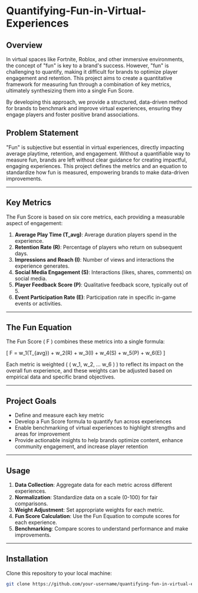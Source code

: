 # Quantifying-Fun-in-Virtual-Experiences

## Overview
In virtual spaces like Fortnite, Roblox, and other immersive environments, the concept of "fun" is key to a brand's success. However, "fun" is challenging to quantify, making it difficult for brands to optimize player engagement and retention. This project aims to create a quantitative framework for measuring fun through a combination of key metrics, ultimately synthesizing them into a single Fun Score.

By developing this approach, we provide a structured, data-driven method for brands to benchmark and improve virtual experiences, ensuring they engage players and foster positive brand associations.

## Problem Statement
"Fun" is subjective but essential in virtual experiences, directly impacting average playtime, retention, and engagement. Without a quantifiable way to measure fun, brands are left without clear guidance for creating impactful, engaging experiences. This project defines the metrics and an equation to standardize how fun is measured, empowering brands to make data-driven improvements.

---

## Key Metrics
The Fun Score is based on six core metrics, each providing a measurable aspect of engagement:

1. **Average Play Time (T_avg)**: Average duration players spend in the experience.
2. **Retention Rate (R)**: Percentage of players who return on subsequent days.
3. **Impressions and Reach (I)**: Number of views and interactions the experience generates.
4. **Social Media Engagement (S)**: Interactions (likes, shares, comments) on social media.
5. **Player Feedback Score (P)**: Qualitative feedback score, typically out of 5.
6. **Event Participation Rate (E)**: Participation rate in specific in-game events or activities.

---

## The Fun Equation
The Fun Score \( F \) combines these metrics into a single formula:

\[
F = w_1(T_{avg}) + w_2(R) + w_3(I) + w_4(S) + w_5(P) + w_6(E)
\]

Each metric is weighted ( \( w_1, w_2, ... w_6 \) ) to reflect its impact on the overall fun experience, and these weights can be adjusted based on empirical data and specific brand objectives.

---

## Project Goals
- Define and measure each key metric
- Develop a Fun Score formula to quantify fun across experiences
- Enable benchmarking of virtual experiences to highlight strengths and areas for improvement
- Provide actionable insights to help brands optimize content, enhance community engagement, and increase player retention

---

## Usage
1. **Data Collection**: Aggregate data for each metric across different experiences.
2. **Normalization**: Standardize data on a scale (0-100) for fair comparisons.
3. **Weight Adjustment**: Set appropriate weights for each metric.
4. **Fun Score Calculation**: Use the Fun Equation to compute scores for each experience.
5. **Benchmarking**: Compare scores to understand performance and make improvements.

---

## Installation
Clone this repository to your local machine:

```bash
git clone https://github.com/your-username/quantifying-fun-in-virtual-experiences.git
